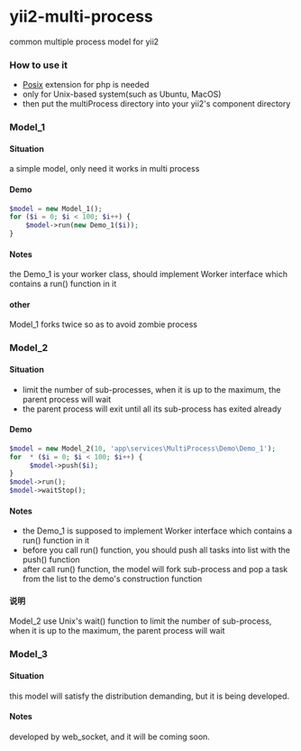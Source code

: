 # yii2-multi-process
common multiple process model for yii2

### How to use it

- [Posix](http://php.net/manual/en/book.posix.php) extension for php is needed
- only for Unix-based system(such as Ubuntu, MacOS)
- then put the multiProcess directory into your yii2's component directory

### Model_1

#### Situation
a simple model, only need it works in multi process

####  Demo

```php
$model = new Model_1();
for ($i = 0; $i < 100; $i++) {
    $model->run(new Demo_1($i));
}
```

#### Notes
the Demo_1 is your worker class, should implement Worker interface which contains a run() function in it

#### other
Model_1 forks twice so as to avoid zombie process

### Model_2

#### Situation
- limit the number of sub-processes, when it is up to the maximum, the parent process will wait
- the parent process will exit until all its sub-process has exited already

#### Demo

```php
$model = new Model_2(10, 'app\services\MultiProcess\Demo\Demo_1');
for  * ($i = 0; $i < 100; $i++) {
     $model->push($i);
}
$model->run();
$model->waitStop();
```

#### Notes
- the Demo_1 is supposed to implement Worker interface which contains a run() function in it
- before you call run() function, you should push all tasks into list with the push() function
- after call run() function, the model will fork sub-process and pop a task from the list to the demo's construction function

#### 说明
Model_2 use Unix's wait() function to limit the number of sub-process, when it is up to the maximum, the parent process will wait

### Model_3

#### Situation
this model will satisfy the distribution demanding, but it is being developed.


#### Notes
developed by web_socket, and it will be coming soon.
